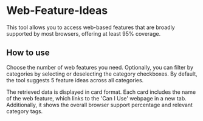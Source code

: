 # Web-Feature-Ideas
 
This tool allows you to access web-based features that are broadly supported by most browsers, offering at least 95% coverage.

## How to use
Choose the number of web features you need. Optionally, you can filter by categories by selecting or deselecting the category checkboxes. By default, the tool suggests 5 feature ideas across all categories.

The retrieved data is displayed in card format. Each card includes the name of the web feature, which links to the 'Can I Use' webpage in a new tab. Additionally, it shows the overall browser support percentage and relevant category tags.
